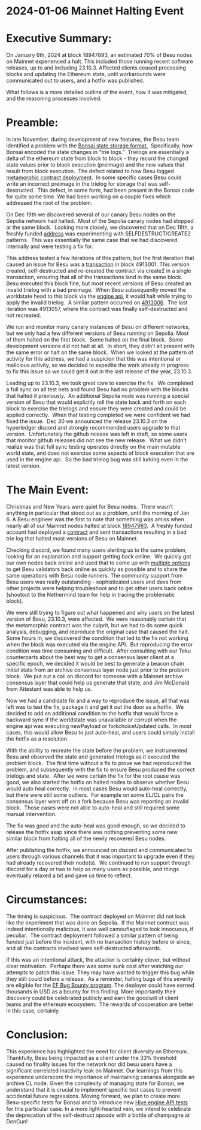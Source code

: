 # 2024-01-06 Mainnet Halting Event

# Executive Summary:

On January 6th, 2024 at block 18947893, an estimated 70% of Besu nodes on Mainnet experienced a halt. This included those running recent software releases, up to and including 23.10.3. Affected clients ceased processing blocks and updating the Ethereum state, until workarounds were communicated out to users, and a hotfix was published.

What follows is a more detailed outline of the event, how it was mitigated, and the reasoning processes involved.

# Preamble:

In late November, during development of new features, the Besu team identified a problem with the [Bonsai state storage format.](https://consensys.io/blog/bonsai-tries-guide)  Specifically, how Bonsai encoded the state changes in “trie logs.”  Trielogs are essentially a delta of the ethereum state from block to block - they record the changed state values prior to block execution (preimage) and the new values that result from block execution.  The defect related to how Besu logged [metamorphic contract deployment](https://mixbytes.io/blog/metamorphic-smart-contracts-is-evm-code-truly-immutable).  In some specific cases Besu could write an incorrect preimage in the trielog for storage that was self-destructed.  This defect, in some form, had been present in the Bonsai code for quite some time. We had been working on a couple fixes which addressed the root of the problem.   

On Dec 19th we discovered several of our canary Besu nodes on the Sepolia network had halted.  Most of the Sepolia canary nodes had stopped at the same block.  Looking more closely, we discovered that on Dec 18th, a freshly funded [address](https://sepolia.etherscan.io/address/0x0c27f8c61db4e6c37214d64fc867eb9775963f7d) was experimenting with SELFDESTRUCT/CREATE2 patterns.  This was essentially the same case that we had discovered internally and were testing a fix for.

This address tested a few iterations of this pattern, but the first iteration that caused an issue for Besu was a [transaction](https://sepolia.etherscan.io/tx/0xe5e29a1a1a679bc1a538788031e230a82027b4d6b502290937a4b3aa1c6b4ce9#internal) in block 4913001. This version created, self-destructed and re-created the contract via create2 in a single transaction, ensuring that all of the transactions land in the same block.  Besu executed this block fine, but most recent versions of Besu created an invalid trielog with a bad preimage.  When Besu subsequently moved the worldstate head to this block via the [engine api](https://github.com/ethereum/execution-apis/blob/main/src/engine/common.md), it would halt while trying to apply the invalid trielog.  A similar pattern occurred on [4913006](https://sepolia.etherscan.io/tx/0xc055db058785e7c040caad7a8c57753b3ef9eff06c9c5266863164e22c6e4c37#internal).  The last iteration was 4913057, where the contract was finally self-destructed and not recreated.  

We run and monitor many canary instances of Besu on different networks, but we only had a few different versions of Besu running on Sepolia. Most of them halted on the first block.  Some halted on the final block.  Some development versions did not halt at all.  In short, they didn’t all present with the same error or halt on the same block.  When we looked at the pattern of activity for this address, we had a suspicion that this was intentional or malicious activity, so we decided to expedite the work already in progress to fix this issue so we could get it out in the last release of the year, 23.10.3.

Leading up to 23.10.3, we took great care to exercise the fix.  We completed a full sync on all test nets and found Besu had no problem with the blocks that halted it previously.  An additional Sepolia node was running a special version of Besu that would explicitly roll the state back and forth on each block to exercise the trielogs and ensure they were created and could be applied correctly.  When that testing completed we were confident we had fixed the issue.  Dec 30 we announced the release 23.10.3 on the hyperledger discord and strongly recommended users upgrade to that version.  Unfortunately the github release was left in draft, so some users that monitor github releases did not see the new release.  What we didn’t realize was that full sync testing operates directly on the main mutable world state, and does not exercise some aspects of block execution that are used in the engine api.  So the bad trielog bug was still lurking even in the latest version.

# The Main Event:

Christmas and New Years were quiet for Besu nodes.  There wasn’t anything in particular that stood out as a problem, until the morning of Jan 6. A Besu engineer was the first to note that something was amiss when nearly all of our Mainnet nodes halted at block [18947983](https://etherscan.io/block/18947893.).  A freshly funded account had deployed a [contract](https://etherscan.io/address/0xb05e7ed9ff00afe304370a7d1c1a4f7fbaae852b#internaltx) and sent transactions resulting in a bad trie log that halted most versions of Besu on Mainnet.

Checking discord, we found many users alerting us to the same problem, looking for an explanation and support getting back online.  We quickly got our own nodes back online and used that to come up with [multiple options](https://github.com/hyperledger/besu/releases/tag/23.10.3-hotfix) to get Besu validators back online as quickly as possible and to share the same operations with Besu node runners. The community support from Besu users was really outstanding - sophisticated users and devs from other projects were helping troubleshoot and to get other users back online (shoutout to the Nethermind team for help in tracing the problematic block).   

We were still trying to figure out what happened and why users on the latest version of Besu, 23.10.3, were affected.  We were reasonably certain that the metamorphic contract was the culprit, but we had to do some quick analysis, debugging, and reproduce the original case that caused the halt.  Some hours in, we discovered the condition that led to the fix not working when the block was executed via the engine API.  But reproducing the error condition was time consuming and difficult.  After consulting with our Teku counterparts about the best way to get a consensus layer client at a specific epoch, we decided it would be best to generate a beacon chain initial state from an archive consensus layer node just prior to the problem block.  We put out a call on discord for someone with a Mainnet archive consensus layer that could help us generate that state, and Jim McDonald from Attestant was able to help us.  

Now we had a candidate fix and a way to reproduce the issue, all that was left was to test the fix, package it and get it out the door as a hotfix.  We decided to add an additional condition to the hotfix that would force a backward sync if the worldstate was unavailable or corrupt when the engine api was executing newPayload or forkchoiceUpdated calls.  In most cases, this would allow Besu to just auto-heal, and users could simply install the hotfix as a resolution. 

With the ability to recreate the state before the problem, we instrumented Besu and observed the state and generated trielogs as it executed the problem block.  The first time without a fix to prove we had reproduced the problem, and subsequently with the fix to ensure Besu produced the correct trielogs and state.  After we were certain the fix for the root cause was good, we also started the hotfix on halted nodes to observe whether Besu would auto heal correctly.  In most cases Besu would auto-heal correctly, but there were still some outliers.  For example on some EL/CL pairs the consensus layer went off on a fork because Besu was reporting an invalid block.  Those cases were not able to auto-heal and still required some manual intervention.

The fix was good and the auto-heal was good enough, so we decided to release the hotfix asap since there was nothing preventing some new similar block from halting all of the newly recovered Besu nodes.  
  
After publishing the hotfix, we announced on discord and communicated to users through various channels that it was important to upgrade even if they had already recovered their node(s).  We continued to run support through discord for a day or two to help as many users as possible, and things eventually relaxed a bit and gave us time to reflect.

# Circumstances:

The timing is suspicious.  The contract deployed on Mainnet did not look like the experiment that was done on Sepolia.  If the Mainnet contract was indeed intentionally malicious, it was well camouflaged to look innocuous, if peculiar.  The contract deployment followed a similar pattern of being funded just before the incident, with no transaction history before or since, and all the contracts involved were self-destructed afterwards.  

If this was an intentional attack, the attacker is certainly clever, but without clear motivation.  Perhaps there was some sunk cost after watching our attempts to patch this issue. They may have wanted to trigger this bug while they still could before a release.  As a reminder, halting bugs of this severity are eligible for the [EF Bug Bounty program](https://ethereum.org/en/bug-bounty/). The deployer could have earned thousands in USD as a bounty for this finding. More importantly their discovery could be celebrated publicly and earn the goodwill of client teams and the ethereum ecosystem.  The rewards of cooperation are better in this case, certainly. 

# Conclusion:

This experience has highlighted the need for client diversity on Ethereum. Thankfully, Besu being impacted as a client under the 33% threshold caused no finality issues for the network nor did besu users have a significant correlated inactivity leak on Mainnet. Our learnings from this experience underscore the importance of maintaining canaries alongside an archive CL node. Given the complexity of managing state for Bonsai, we understand that it is crucial to implement specific test cases to prevent accidental future regressions. Moving forward, we plan to create more Besu-specific tests for Bonsai and to introduce new [Hive engine API tests](https://github.com/ethereumjs/ethereumjs-monorepo/issues/2838) for this particular case. In a more light-hearted vein, we intend to celebrate the deprecation of the self-destruct opcode with a bottle of champagne at DenCun!